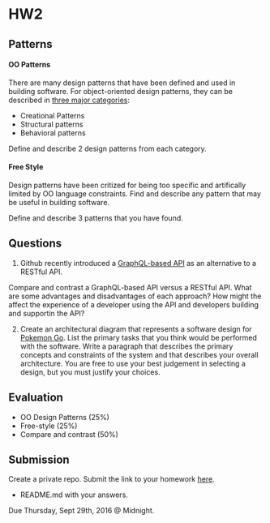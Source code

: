 # HW2

## Patterns

#### OO Patterns

There are many design patterns that have been defined and used in building software. For object-oriented design patterns, they can be described in [three major categories](https://sourcemaking.com/design_patterns):

* Creational Patterns
* Structural patterns
* Behavioral patterns

Define and describe 2 design patterns from each category.

#### Free Style

Design patterns have been critized for being too specific and artifically limited by OO language constraints. Find and describe any pattern that may be useful in building software.

Define and describe 3 patterns that you have found.

## Questions

1. Github recently introduced a [GraphQL-based API](http://githubengineering.com/the-github-graphql-api/) as an alternative to a RESTful API.

Compare and contrast a GraphQL-based API versus a RESTful API. What are some advantages and disadvantages of each approach? How might the affect the experience of a developer using the API and developers building and supportin the API?

2. Create an architectural diagram that represents a software design for [Pokemon Go](http://www.pokemongo.com/). List the primary tasks that you think would be performed with the software. Write a paragraph that describes the primary concepts and constraints of the system and that describes your overall architecture. You are free to use your best judgement in selecting a design, but you must justify your choices.

## Evaluation

* OO Design Patterns (25%)
* Free-style (25%)
* Compare and contrast (50%)

## Submission


Create a private repo. Submit the link to your homework [here](https://goo.gl/forms/CqJwhPbLPNljtu9A2).

* README.md with your answers.

Due Thursday, Sept 29th, 2016 @ Midnight.
